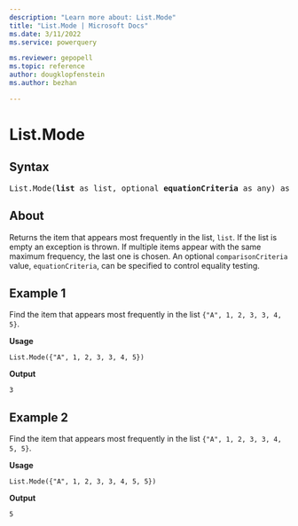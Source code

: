 ```yaml
---
description: "Learn more about: List.Mode"
title: "List.Mode | Microsoft Docs"
ms.date: 3/11/2022
ms.service: powerquery

ms.reviewer: gepopell
ms.topic: reference
author: dougklopfenstein
ms.author: bezhan

---
```

# List.Mode

## Syntax

<pre>
List.Mode(<b>list</b> as list, optional <b>equationCriteria</b> as any) as any
</pre>
  
## About

Returns the item that appears most frequently in the list, `list`. If the list is empty an exception is thrown. If multiple items appear with the same maximum frequency, the last one is chosen. An optional `comparisonCriteria` value, `equationCriteria`, can be specified to control equality testing.

## Example 1

Find the item that appears most frequently in the list `{"A", 1, 2, 3, 3, 4, 5}`.

**Usage**

```powerquery-m
List.Mode({"A", 1, 2, 3, 3, 4, 5})
```

**Output**

`3`

## Example 2

Find the item that appears most frequently in the list `{"A", 1, 2, 3, 3, 4, 5, 5}`.

**Usage**

```powerquery-m
List.Mode({"A", 1, 2, 3, 3, 4, 5, 5})
```

**Output**

`5`
